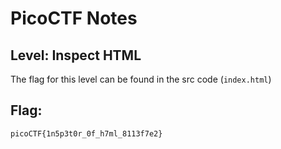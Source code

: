 # PicoCTF Notes
## Level: Inspect HTML

The flag for this level can be found in the src code (`index.html`)


## Flag:
``` picoCTF{1n5p3t0r_0f_h7ml_8113f7e2} ```